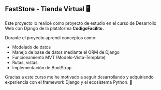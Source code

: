 ## FastStore - Tienda Virtual 🖥️

Este proyecto lo realicé como proyecto de estudio en el curso de Desarrollo Web con Django de la plataforma <strong>CodigoFacilito.</strong>

Durante el proyecto aprendí conceptos como:

- Modelado de datos
- Manejo de base de datos mediante el ORM de Django
- Funcionamiento MVT (Modelo-Vista-Template)
- Rutas, vistas
- Implementación de BootStrap.

Gracias a este curso me he motivado a seguir desarrollando y adquiriendo experiencia con el framework Django y el ecosistema Python. 🐍
